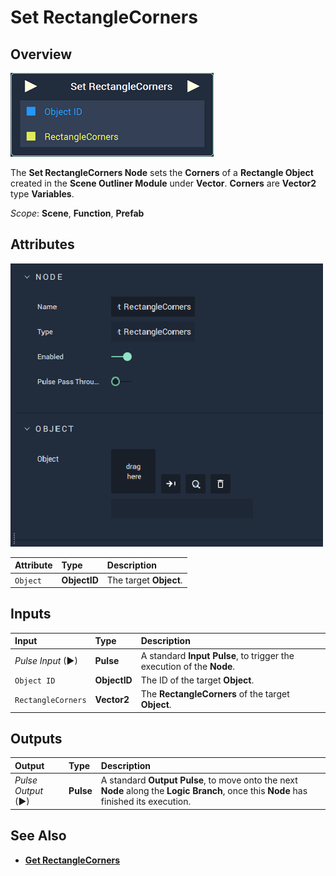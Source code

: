 # Set RectangleCorners

## Overview

![The Set RectangleCorners Node.](../../../../.gitbook/assets/node-set-rectanglecorners.png)

The **Set RectangleCorners Node** sets the **Corners** of a **Rectangle Object** created in the **Scene Outliner Module** under **Vector**. **Corners** are **Vector2** type **Variables**.

*Scope*: **Scene**, **Function**, **Prefab**

## Attributes

![The Set RectangleCorners Node Attributes.](../../../../.gitbook/assets/node-set-rectanglecorners-attr.png)

| Attribute | Type | Description |
| :--- | :--- | :--- |
| `Object` | **ObjectID** | The target **Object**. |

## Inputs

| Input | Type | Description |
| :--- | :--- | :--- |
| _Pulse Input_ \(►\) | **Pulse** | A standard **Input Pulse**, to trigger the execution of the **Node**. |
| `Object ID` | **ObjectID** | The ID of the target **Object**. |
| `RectangleCorners` | **Vector2** | The **RectangleCorners** of the target **Object**. |

## Outputs

| Output | Type | Description |
| :--- | :--- | :--- |
| _Pulse Output_ \(►\) | **Pulse** | A standard **Output Pulse**, to move onto the next **Node** along the **Logic Branch**, once this **Node** has finished its execution. |

## See Also

* [**Get RectangleCorners**](getrectanglecorners.md)

